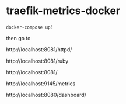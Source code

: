 # traefik-metrics-docker

`docker-compose up`!
 
 then go to

  http://localhost:8081/httpd/
  
  http://localhost:8081/ruby
  
  http://localhost:8081/
  
  http://localhost:9145/metrics
  
  http://localhost:8080/dashboard/
